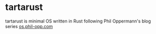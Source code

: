 # tartarust

tartarust is minimal OS written in Rust following Phil Oppermann's blog series [os.phil-opp.com](https://os.phil-opp.com)
